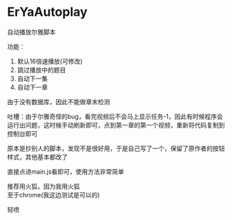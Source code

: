 # ErYaAutoplay

自动播放尔雅脚本

功能：
1. 默认16倍速播放(可修改)
2. 跳过播放中的题目
3. 自动下一集
4. 自动下一章
   
由于没有数据库，因此不能做章末检测

吐槽：由于尔雅奇怪的bug，看完视频后不会马上显示任务-1，因此有时候程序会运行出问题，这时候手动刷新即可，点到第一章的第一个视频，重新将代码复制到控制台即可

原本是抄别人的脚本，发现不是很好用，于是自己写了一个，保留了原作者的按钮样式，其他基本都改了

直接点进main.js看即可，使用方法非常简单

推荐用火狐，因为我用火狐  
至于chrome(我这边测试是可以的)

轻喷
